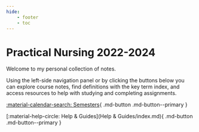 ```yaml
---
hide: 
    - footer
    - toc
---
```


# Practical Nursing 2022-2024

Welcome to my personal collection of notes. 

Using the left-side navigation panel or by clicking the buttons below you can explore course notes, find definitions with the key term index, and access resources to help with studying and completing assignments.

[:material-calendar-search: Semesters](Courses/Semesters){ .md-button .md-button--primary }

[:material-help-circle: Help & Guides](Help & Guides/index.md){ .md-button .md-button--primary }